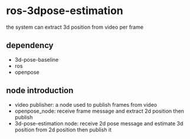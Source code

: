 # ros-3dpose-estimation
the system can extract 3d position from video per frame
## dependency
* 3d-pose-baseline
* ros
* openpose
## node introduction
* video publisher: a node used to publish frames from video
* openpose_node: receive frame message and extract 2d position then publish
* 3d-pose-estimation node: receive 2d pose message and estimate 3d position from 2d position then publish it 
